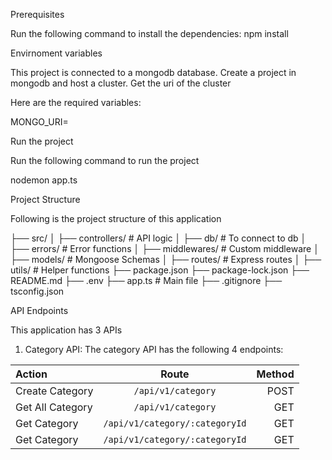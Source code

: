 Prerequisites

Run the following command to install the dependencies:
npm install

Envirnoment variables

This project is connected to a mongodb database. Create a project in mongodb and host a cluster. Get the uri of the cluster

Here are the required variables:

MONGO_URI=

Run the project

Run the following command to run the project

nodemon app.ts

Project Structure

Following is the project structure of this application

├── src/
│   ├── controllers/    # API logic
│   ├── db/             # To connect to db
│   ├── errors/         # Error functions
│   ├── middlewares/    # Custom middleware
│   ├── models/         # Mongoose Schemas
│   ├── routes/         # Express routes
│   ├── utils/          # Helper functions
├── package.json
├── package-lock.json
├── README.md
├── .env
├── app.ts              # Main file
├── .gitignore
├── tsconfig.json

API Endpoints

This application has 3 APIs

1. Category API:
The category API has the following 4 endpoints:

| Action |  Route  | Method |
|:-----|:--------:|------:|
| Create Category   | `/api/v1/category` | POST |
| Get All Category   |  `/api/v1/category`  |   GET |
| Get Category   | `/api/v1/category/:categoryId` |    GET |
| Get Category   | `/api/v1/category/:categoryId` |    GET |